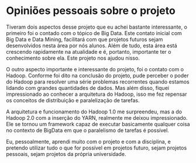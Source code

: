 # Opiniões pessoais sobre o projeto

Tiveram dois aspectos desse projeto que eu achei bastante interessante, o primeiro foi o contado com o tópico de Big Data. Este contato inicial com Big Data e Data Mining, facilitará com que projetos futuros sejam desenvolvidos nesta área por nós alunos. Além de tudo, esta área está crescendo rapidamente na atualidade e é, portanto, importante ter o conhecimento sobre ela. Este projeto nos ajudou nisso.

O outro aspecto importante e interessante do projeto, foi o contato com o Hadoop. Conforme foi dito na conclusão do projeto, pude perceber o poder do Hadoop para resolver uma série problemas recorrentes quando estamos lidando com grandes quantidades de dados. Mas além disso, fiquei impressionado ao conhecer a arquitetura do Hadoop, isso me fez repensar os conceitos de distribuição e paralelização de tarefas.

A arquitetura e funcionamento do Hadoop 1.0 me surpreendeu, mas a do Hadoop 2.0 com a inserção do YARN, realmente me deixou impressionado. Ele se tornou um framework capaz de executar basicamente qualquer coisa no contexto de BigData em que o paralelismo de tarefas é possível.

Eu, pessoalmente, aprendi muito com o projeto e com a disciplina, e pretendo utilizar tudo o que for possível em projetos futuro, sejam projetos pessoais, sejam projetos da própria universidade.
